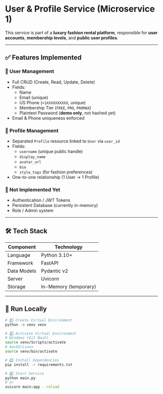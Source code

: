 # User & Profile Service (Microservice 1)

This service is part of a **luxury fashion rental platform**, responsible for **user accounts**, **membership levels**, and **public user profiles**.

---

## ✅ Features Implemented

### 👤 User Management
- Full CRUD (Create, Read, Update, Delete)
- Fields:
  - Name  
  - Email (unique)  
  - US Phone (`+1XXXXXXXXXX`, unique)  
  - Membership Tier (`FREE`, `PRO`, `PROMAX`)  
  - Plaintext Password (**demo only**, not hashed yet)
- Email & Phone uniqueness enforced

### 🪪 Profile Management
- Separated `Profile` resource linked to `User` via `user_id`
- Fields:
  - `username` (unique public handle)
  - `display_name`
  - `avatar_url`
  - `bio`
  - `style_tags` (for fashion preferences)
- One-to-one relationship (1 User → 1 Profile)

### 🚧 Not Implemented Yet
- Authentication / JWT Tokens
- Persistent Database (currently in-memory)
- Role / Admin system

---

## 🛠 Tech Stack

| Component | Technology |
|----------|------------|
| Language | Python 3.10+ |
| Framework | FastAPI |
| Data Models | Pydantic v2 |
| Server | Uvicorn |
| Storage | In-Memory (temporary) |

---

## 🚀 Run Locally

```bash
# 1️⃣ Create Virtual Environment
python -m venv venv

# 2️⃣ Activate Virtual Environment
# Windows (Git Bash)
source venv/Scripts/activate
# macOS/Linux
source venv/bin/activate

# 3️⃣ Install Dependencies
pip install -r requirements.txt

# 4️⃣ Start Service
python main.py
# or
uvicorn main:app --reload
